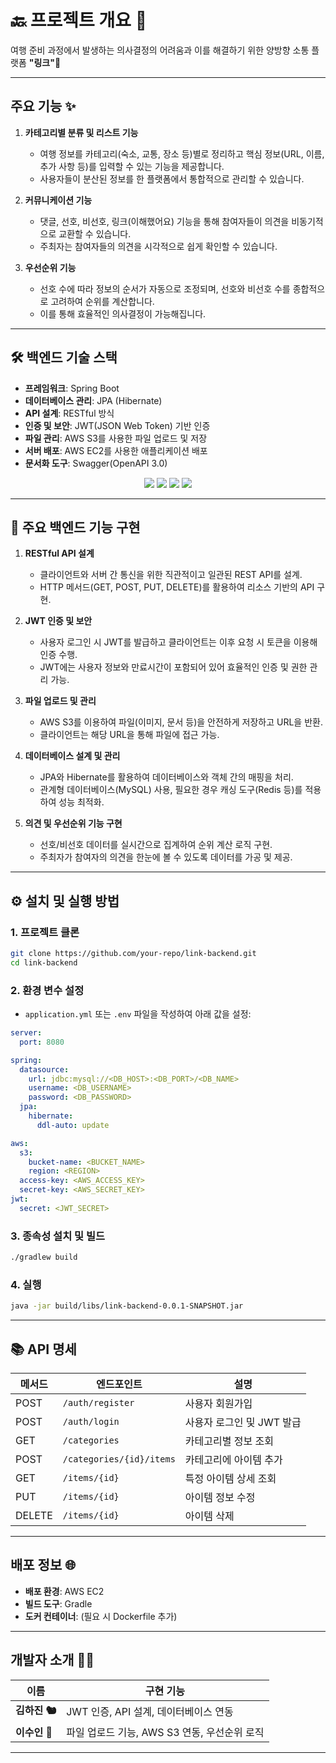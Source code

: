 # 🔙 프로젝트 개요 🌈
여행 준비 과정에서 발생하는 의사결정의 어려움과 이를 해결하기 위한 양방향 소통 플랫폼 **"링크"**🔗

---

## 주요 기능 ✨

1. **카테고리별 분류 및 리스트 기능**  
   - 여행 정보를 카테고리(숙소, 교통, 장소 등)별로 정리하고 핵심 정보(URL, 이름, 추가 사항 등)를 입력할 수 있는 기능을 제공합니다.  
   - 사용자들이 분산된 정보를 한 플랫폼에서 통합적으로 관리할 수 있습니다.

2. **커뮤니케이션 기능**  
   - 댓글, 선호, 비선호, 링크(이해했어요) 기능을 통해 참여자들이 의견을 비동기적으로 교환할 수 있습니다.  
   - 주최자는 참여자들의 의견을 시각적으로 쉽게 확인할 수 있습니다.

3. **우선순위 기능**  
   - 선호 수에 따라 정보의 순서가 자동으로 조정되며, 선호와 비선호 수를 종합적으로 고려하여 순위를 계산합니다.  
   - 이를 통해 효율적인 의사결정이 가능해집니다.

---

## 🛠️ 백엔드 기술 스택

- **프레임워크**: Spring Boot  
- **데이터베이스 관리**: JPA (Hibernate)  
- **API 설계**: RESTful 방식  
- **인증 및 보안**: JWT(JSON Web Token) 기반 인증  
- **파일 관리**: AWS S3를 사용한 파일 업로드 및 저장  
- **서버 배포**: AWS EC2를 사용한 애플리케이션 배포  
- **문서화 도구**: Swagger(OpenAPI 3.0)  

<p align="center">
  <img src="https://img.shields.io/badge/AWS-232F3E?style=for-the-badge&logo=amazon-aws&logoColor=white" />
  <img src="https://img.shields.io/badge/SpringBoot-6DB33F?style=for-the-badge&logo=springboot&logoColor=white" />
  <img src="https://img.shields.io/badge/JPA-59666C?style=for-the-badge&logo=hibernate&logoColor=white" />
  <img src="https://img.shields.io/badge/JWT-000000?style=for-the-badge&logo=jsonwebtokens&logoColor=white" />
</p>

---

## 🔑 주요 백엔드 기능 구현

1. **RESTful API 설계**  
   - 클라이언트와 서버 간 통신을 위한 직관적이고 일관된 REST API를 설계.  
   - HTTP 메서드(GET, POST, PUT, DELETE)를 활용하여 리소스 기반의 API 구현.

2. **JWT 인증 및 보안**  
   - 사용자 로그인 시 JWT를 발급하고 클라이언트는 이후 요청 시 토큰을 이용해 인증 수행.  
   - JWT에는 사용자 정보와 만료시간이 포함되어 있어 효율적인 인증 및 권한 관리 가능.  

3. **파일 업로드 및 관리**  
   - AWS S3를 이용하여 파일(이미지, 문서 등)을 안전하게 저장하고 URL을 반환.  
   - 클라이언트는 해당 URL을 통해 파일에 접근 가능.  

4. **데이터베이스 설계 및 관리**  
   - JPA와 Hibernate를 활용하여 데이터베이스와 객체 간의 매핑을 처리.  
   - 관계형 데이터베이스(MySQL) 사용, 필요한 경우 캐싱 도구(Redis 등)를 적용하여 성능 최적화.

5. **의견 및 우선순위 기능 구현**  
   - 선호/비선호 데이터를 실시간으로 집계하여 순위 계산 로직 구현.  
   - 주최자가 참여자의 의견을 한눈에 볼 수 있도록 데이터를 가공 및 제공.  

---

## ⚙️ 설치 및 실행 방법

### **1. 프로젝트 클론**
```sh
git clone https://github.com/your-repo/link-backend.git
cd link-backend
```

### **2. 환경 변수 설정**
- `application.yml` 또는 `.env` 파일을 작성하여 아래 값을 설정:
```yaml
server:
  port: 8080

spring:
  datasource:
    url: jdbc:mysql://<DB_HOST>:<DB_PORT>/<DB_NAME>
    username: <DB_USERNAME>
    password: <DB_PASSWORD>
  jpa:
    hibernate:
      ddl-auto: update

aws:
  s3:
    bucket-name: <BUCKET_NAME>
    region: <REGION>
  access-key: <AWS_ACCESS_KEY>
  secret-key: <AWS_SECRET_KEY>
jwt:
  secret: <JWT_SECRET>
```

### **3. 종속성 설치 및 빌드**
```sh
./gradlew build
```

### **4. 실행**
```sh
java -jar build/libs/link-backend-0.0.1-SNAPSHOT.jar
```

---

## 📚 API 명세

| 메서드 | 엔드포인트               | 설명                     |
|--------|--------------------------|--------------------------|
| POST   | `/auth/register`         | 사용자 회원가입          |
| POST   | `/auth/login`            | 사용자 로그인 및 JWT 발급 |
| GET    | `/categories`            | 카테고리별 정보 조회     |
| POST   | `/categories/{id}/items` | 카테고리에 아이템 추가   |
| GET    | `/items/{id}`            | 특정 아이템 상세 조회    |
| PUT    | `/items/{id}`            | 아이템 정보 수정         |
| DELETE | `/items/{id}`            | 아이템 삭제              |

---

## 배포 정보 🌐

- **배포 환경**: AWS EC2
- **빌드 도구**: Gradle
- **도커 컨테이너**: (필요 시 Dockerfile 추가)  

---

## 개발자 소개 🧑‍💻
| 이름  | 구현 기능 |
|-------|-----------|
| **김하진 🐿️** | JWT 인증, API 설계, 데이터베이스 연동 |
| **이수인 🐾** | 파일 업로드 기능, AWS S3 연동, 우선순위 로직 |

---
